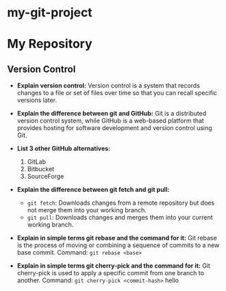 # my-git-project
# My Repository

## Version Control

- **Explain version control:**
  Version control is a system that records changes to a file or set of files over time so that you can recall specific versions later.

- **Explain the difference between git and GitHub:**
  Git is a distributed version control system, while GitHub is a web-based platform that provides hosting for software development and version control using Git.

- **List 3 other GitHub alternatives:**
  1. GitLab
  2. Bitbucket
  3. SourceForge

- **Explain the difference between git fetch and git pull:**
  - `git fetch`: Downloads changes from a remote repository but does not merge them into your working branch.
  - `git pull`: Downloads changes and merges them into your current working branch.

- **Explain in simple terms git rebase and the command for it:**
  Git rebase is the process of moving or combining a sequence of commits to a new base commit.
  Command: `git rebase <base>`

- **Explain in simple terms git cherry-pick and the command for it:**
  Git cherry-pick is used to apply a specific commit from one branch to another.
  Command: `git cherry-pick <commit-hash>` 
  hello

